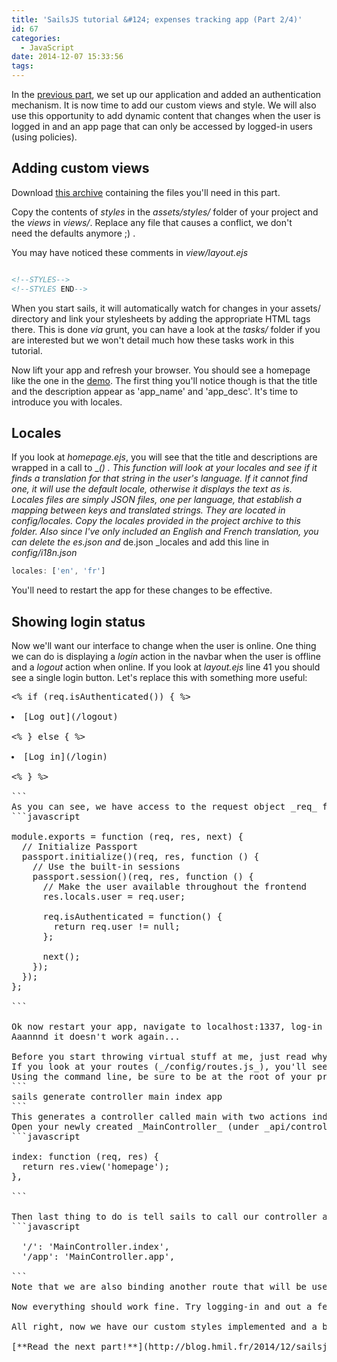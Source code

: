 ```yaml
---
title: 'SailsJS tutorial &#124; expenses tracking app (Part 2/4)'
id: 67
categories:
  - JavaScript
date: 2014-12-07 15:33:56
tags:
---
```


In the [previous part](http://blog.hmil.fr/2014/12/sailsjs-tutorial-expenses-tracking-app-part-1/), we set up our application and added an authentication mechanism. It is now time to add our custom views and style. We will also use this opportunity to add dynamic content that changes when the user is logged in and an app page that can only be accessed by logged-in users (using policies).

## Adding custom views

Download [this archive](http://hmil.fr/public/sails_tuto_0.zip) containing the files you'll need in this part.

Copy the contents of _styles_ in the _assets/styles/_ folder of your project and the _views_ in _views/_. Replace any file that causes a conflict, we don't need the defaults anymore ;) .

You may have noticed these comments in _view/layout.ejs_
```html

<!--STYLES-->
<!--STYLES END-->

```
When you start sails, it will automatically watch for changes in your assets/ directory and link your stylesheets by adding the appropriate HTML tags there. This is done _via_ grunt, you can have a look at the _tasks/_ folder if you are interested but we won't detail much how these tasks work in this tutorial.

Now lift your app and refresh your browser. You should see a homepage like the one in the [demo](http://expensiveapp.hmil.fr). The first thing you'll notice though is that the title and the description appear as 'app_name' and 'app_desc'. It's time to introduce you with locales.

## Locales

If you look at _homepage.ejs_, you will see that the title and descriptions are wrapped in a call to ___()_ . This function will look at your locales and see if it finds a translation for that string in the user's language. If it cannot find one, it will use the default locale, otherwise it displays the text as is. Locales files are simply JSON files, one per language, that establish a mapping between keys and translated strings. They are located in config/locales. Copy the locales provided in the project archive to this folder. Also since I've only included an English and French translation, you can delete the _es.json_ and_ de.json _locales and add this line in _config/i18n.json_
```javascript
locales: ['en', 'fr']
```
You'll need to restart the app for these changes to be effective.

## Showing login status

Now we'll want our interface to change when the user is online. One thing we can do is displaying a _login_ action in the navbar when the user is offline and a _logout_ action when online. If you look at _layout.ejs_ line 41 you should see a single login button. Let's replace this with something more useful:
<pre lang="html" line="41">
<% if (req.isAuthenticated()) { %>
  <li>[Log out](/logout)</li>
<% } else { %>
  <li>[Log in](/login)</li>
<% } %>

```
As you can see, we have access to the request object _req_ from the view and therefore we can know things about our user. Here we want to know if he is authenticated. Now you may wonder where this _isAuthenticated_ method comes from. We actually need to attach it to the req object. The best place to do this is in passport's policy since we apply this policy everywhere (remember it just allows us to initialize authentication stuff for the current request, it doesn't actually perform any kind of check). We add this function before calling _next()_ in _api/policies/passport.js_ so that it looks like this:
```javascript

module.exports = function (req, res, next) {
  // Initialize Passport
  passport.initialize()(req, res, function () {
    // Use the built-in sessions
    passport.session()(req, res, function () {
      // Make the user available throughout the frontend
      res.locals.user = req.user;

      req.isAuthenticated = function() {
        return req.user != null;
      };

      next();
    });
  });
};

```

Ok now restart your app, navigate to localhost:1337, log-in
Aaannnd it doesn't work again...

Before you start throwing virtual stuff at me, just read why it went wrong:
If you look at your routes (_/config/routes.js_), you'll see that our homepage view is served directly. This means the view is rendered without the request passing through any controller action. But **policies are only applied to action routes!** So we'll need to create an action to display the home page since we want our passport policy to apply.
Using the command line, be sure to be at the root of your project and run
```
sails generate controller main index app
```
This generates a controller called main with two actions index and app. We'll use index to show the homepage and app to show the actual application page.
Open your newly created _MainController_ (under _api/controllers/_) and replace the index action with the following:
```javascript

index: function (req, res) {
  return res.view('homepage');
},

```

Then last thing to do is tell sails to call our controller action when a user reaches '/'. To do this, in _config/routes.js_ remove the value assigned to '/' and add the following instead:
```javascript

  '/': 'MainController.index',
  '/app': 'MainController.app',

```
Note that we are also binding another route that will be useful later.

Now everything should work fine. Try logging-in and out a few times, the navbar updates accordingly.

All right, now we have our custom styles implemented and a basic layout for the app. We can start focusing on the core of the app. In the next part, we will create models and APIs to interact with data relevant to our app and we'll implement access control to make this a little more secure.

[**Read the next part!**](http://blog.hmil.fr/2014/12/sailsjs-tutorial-expenses-tracking-app-part-3)